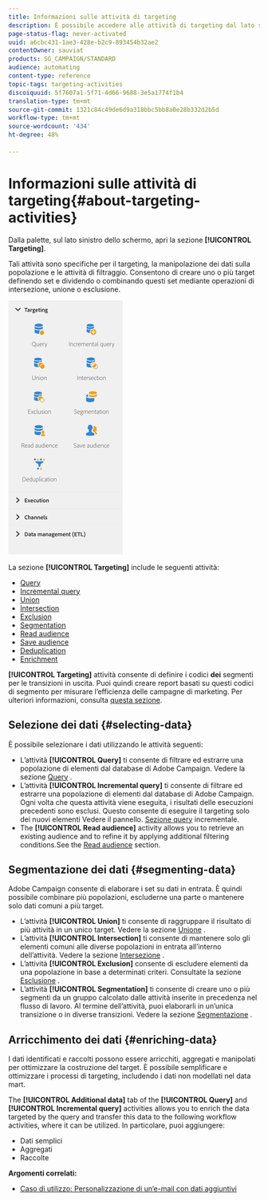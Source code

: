 ```yaml
---
title: Informazioni sulle attività di targeting
description: È possibile accedere alle attività di targeting dal lato sinistro dello schermo.
page-status-flag: never-activated
uuid: a6cbc431-1ae3-428e-b2c9-893454b32ae2
contentOwner: sauviat
products: SG_CAMPAIGN/STANDARD
audience: automating
content-type: reference
topic-tags: targeting-activities
discoiquuid: 5f7607a1-5f71-4d66-9688-3e5a1774f1b4
translation-type: tm+mt
source-git-commit: 1321c84c49de6d9a318bbc5bb8a0e28b332d2b5d
workflow-type: tm+mt
source-wordcount: '434'
ht-degree: 48%

---
```



# Informazioni sulle attività di targeting{#about-targeting-activities}

Dalla palette, sul lato sinistro dello schermo, apri la sezione **[!UICONTROL Targeting]**.

Tali attività sono specifiche per il targeting, la manipolazione dei dati sulla popolazione e le attività di filtraggio. Consentono di creare uno o più target definendo set e dividendo o combinando questi set mediante operazioni di intersezione, unione o esclusione.

![](assets/wkf_targeting_activities.png)

La sezione **[!UICONTROL Targeting]** include le seguenti attività:

* [Query](../../automating/using/query.md)
* [Incremental query](../../automating/using/incremental-query.md)
* [Union](../../automating/using/union.md)
* [Intersection](../../automating/using/intersection.md)
* [Exclusion](../../automating/using/exclusion.md)
* [Segmentation](../../automating/using/segmentation.md)
* [Read audience](../../automating/using/read-audience.md)
* [Save audience](../../automating/using/save-audience.md)
* [Deduplication](../../automating/using/deduplication.md)
* [Enrichment](../../automating/using/enrichment.md)

**[!UICONTROL Targeting]** attività consente di definire i codici **dei** segmenti per le transizioni in uscita. Puoi quindi creare report basati su questi codici di segmento per misurare l’efficienza delle campagne di marketing. Per ulteriori informazioni, consulta [questa sezione](../../reporting/using/creating-a-report-workflow-segment.md).

## Selezione dei dati {#selecting-data}

È possibile selezionare i dati utilizzando le attività seguenti:

* L’attività **[!UICONTROL Query]** ti consente di filtrare ed estrarre una popolazione di elementi dal database di Adobe Campaign. Vedere la sezione [Query](../../automating/using/query.md) .
* L’attività **[!UICONTROL Incremental query]** ti consente di filtrare ed estrarre una popolazione di elementi dal database di Adobe Campaign. Ogni volta che questa attività viene eseguita, i risultati delle esecuzioni precedenti sono esclusi. Questo consente di eseguire il targeting solo dei nuovi elementi Vedere il pannello. [Sezione query](../../automating/using/incremental-query.md) incrementale.
* The **[!UICONTROL Read audience]** activity allows you to retrieve an existing audience and to refine it by applying additional filtering conditions.See the [Read audience](../../automating/using/read-audience.md) section.

## Segmentazione dei dati {#segmenting-data}

 Adobe Campaign consente di elaborare i set su dati in entrata. È quindi possibile combinare più popolazioni, escluderne una parte o mantenere solo dati comuni a più target.

* L’attività **[!UICONTROL Union]** ti consente di raggruppare il risultato di più attività in un unico target. Vedere la sezione [Unione](../../automating/using/union.md) .
* L’attività **[!UICONTROL Intersection]** ti consente di mantenere solo gli elementi comuni alle diverse popolazioni in entrata all’interno dell’attività. Vedere la sezione [Intersezione](../../automating/using/intersection.md) .
* L’attività **[!UICONTROL Exclusion]** consente di escludere elementi da una popolazione in base a determinati criteri. Consultate la sezione [Esclusione](../../automating/using/exclusion.md) .
* L’attività **[!UICONTROL Segmentation]** ti consente di creare uno o più segmenti da un gruppo calcolato dalle attività inserite in precedenza nel flusso di lavoro. Al termine dell’attività, puoi elaborarli in un’unica transizione o in diverse transizioni. Vedere la sezione [Segmentazione](../../automating/using/segmentation.md) .

## Arricchimento dei dati {#enriching-data}

I dati identificati e raccolti possono essere arricchiti, aggregati e manipolati per ottimizzare la costruzione del target. È possibile semplificare e ottimizzare i processi di targeting, includendo i dati non modellati nel data mart.

The **[!UICONTROL Additional data]** tab of the **[!UICONTROL Query]** and **[!UICONTROL Incremental query]** activities allows you to enrich the data targeted by the query and transfer this data to the following workflow activities, where it can be utilized. In particolare, puoi aggiungere:

* Dati semplici
* Aggregati
* Raccolte

**Argomenti correlati:**

* [Caso di utilizzo: Personalizzazione di un’e-mail con dati aggiuntivi](../../automating/using/personalizing-email-with-additional-data.md)
